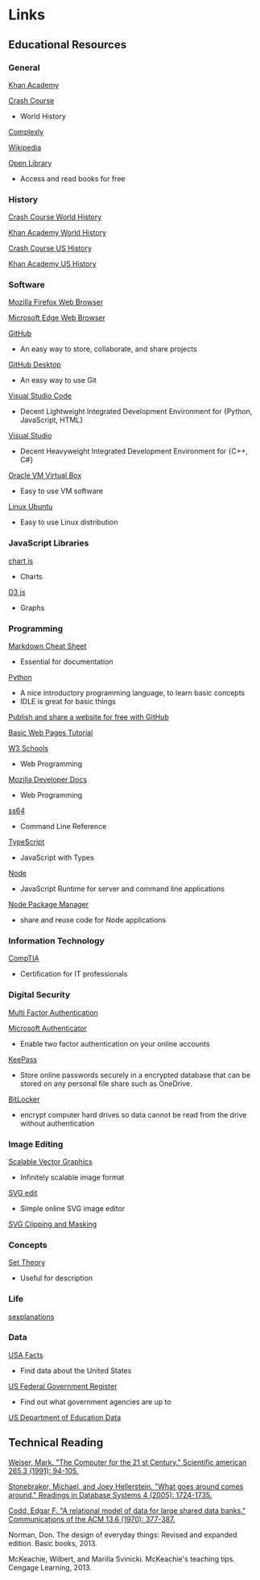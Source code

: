 # Links

## Educational Resources

### General

[Khan Academy](https://www.khanacademy.org/)

[Crash Course](https://www.youtube.com/user/crashcourse)

* World History

[Complexly](https://complexly.com/)

[Wikipedia](https://en.wikipedia.org/wiki/Main_Page)


[Open Library](https://openlibrary.org/)

* Access and read books for free

### History

[Crash Course World History](https://www.youtube.com/watch?v=Yocja_N5s1I&list=PLBDA2E52FB1EF80C9)

[Khan Academy World History](https://www.khanacademy.org/humanities/world-history)

[Crash Course US History](https://www.youtube.com/watch?v=6E9WU9TGrec&list=PL8dPuuaLjXtMwmepBjTSG593eG7ObzO7s)

[Khan Academy US History](https://www.khanacademy.org/humanities/us-history)

### Software

[Mozilla Firefox Web Browser](https://www.mozilla.org/en-US/firefox/download/thanks/)

[Microsoft Edge Web Browser](https://www.microsoftedgeinsider.com/en-us/download/)

[GitHub](https://github.com/)

* An easy way to store, collaborate, and share projects

[GitHub Desktop](https://desktop.github.com/)

* An easy way to use Git

[Visual Studio Code](https://code.visualstudio.com/)

* Decent Lightweight Integrated Development Environment for {Python, JavaScript, HTML}

[Visual Studio](https://visualstudio.microsoft.com/vs/community/)

* Decent Heavyweight Integrated Development Environment for {C++, C#}

[Oracle VM Virtual Box](https://www.virtualbox.org/)

* Easy to use VM software

[Linux Ubuntu](https://www.ubuntu.com/)

* Easy to use Linux distribution


### JavaScript Libraries

[chart js](https://www.chartjs.org/)

* Charts

[D3 js](https://github.com/d3/d3/wiki/Gallery)

* Graphs

### Programming

[Markdown Cheat Sheet](https://github.com/adam-p/markdown-here/wiki/Markdown-Cheatsheet)

* Essential for documentation

[Python](https://www.python.org/)

* A nice introductory programming language, to learn basic concepts
* IDLE is great for basic things

[Publish and share a website for free with GitHub](https://medium.com/@svinkle/publish-and-share-your-own-website-for-free-with-github-2eff049a1cb5)


[Basic Web Pages Tutorial](https://internetingishard.com/html-and-css/basic-web-pages/)

[W3 Schools](https://www.w3schools.com/)

* Web Programming

[Mozilla Developer Docs](https://developer.mozilla.org/en-US/docs/Web)

* Web Programming

[ss64](https://ss64.com/)

* Command Line Reference

[TypeScript](https://www.typescriptlang.org/)

* JavaScript with Types

[Node](https://nodejs.org/en/)

* JavaScript Runtime for server and command line applications

[Node Package Manager](https://www.npmjs.com/)

* share and reuse code for Node applications

### Information Technology

[CompTIA](https://en.wikipedia.org/wiki/CompTIA)

* Certification for IT professionals

### Digital Security

[Multi Factor Authentication](https://en.wikipedia.org/wiki/Multi-factor_authentication)

[Microsoft Authenticator](https://www.microsoft.com/en-us/account/authenticator)

* Enable two factor authentication on your online accounts

[KeePass](https://keepass.info/)

* Store online passwords securely in a encrypted database that can be stored on any personal file share such as OneDrive.

[BitLocker](https://en.wikipedia.org/wiki/BitLocker)

* encrypt computer hard drives so data cannot be read from the drive without authentication

### Image Editing

[Scalable Vector Graphics](https://en.wikipedia.org/wiki/Scalable_Vector_Graphics)

* Infinitely scalable image format

[SVG edit](https://svg-edit.github.io/svgedit/releases/latest/editor/svg-editor-es.html)

* Simple online SVG image editor

[SVG Clipping and Masking](https://developer.mozilla.org/en-US/docs/Web/SVG/Tutorial/Clipping_and_masking)

### Concepts

[Set Theory](https://en.wikipedia.org/wiki/Set_theory)

* Useful for description

### Life

[sexplanations](https://www.youtube.com/user/sexplanations/videos)

### Data

[USA Facts](https://usafacts.org/)

* Find data about the United States

[US Federal Government Register](https://www.federalregister.gov/)

* Find out what government agencies are up to

[US Department of Education Data](https://www2.ed.gov/rschstat/landing.jhtml)

## Technical Reading

[Weiser, Mark. "The Computer for the 21 st Century." Scientific american 265.3 (1991): 94-105.](https://raw.github.com/wandyezj/reference/master/the-computer-for-the-21st-century.pdf)

[Stonebraker, Michael, and Joey Hellerstein. "What goes around comes around." Readings in Database Systems 4 (2005): 1724-1735.](https://raw.github.com/wandyezj/reference/master/what-goes-around-comes-around.pdf)

[Codd, Edgar F. "A relational model of data for large shared data banks." Communications of the ACM 13.6 (1970): 377-387.](https://raw.github.com/wandyezj/reference/master/a-relational-model-of-data-for-large-shared-data-banks.pdf)

Norman, Don. The design of everyday things: Revised and expanded edition. Basic books, 2013.

McKeachie, Wilbert, and Marilla Svinicki. McKeachie's teaching tips. Cengage Learning, 2013.
